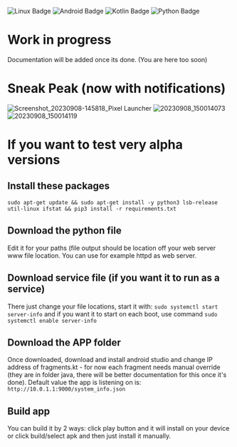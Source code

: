 ![Linux Badge](https://img.shields.io/badge/-Linux-grey?logo=linux) ![Android Badge](https://img.shields.io/badge/Android-3DDC84?style=flat&logo=android&logoColor=white) ![Kotlin Badge](https://img.shields.io/badge/-Kotlin-0095D5?logo=kotlin&logoColor=white) ![Python Badge](https://img.shields.io/badge/Python-3776AB?style=flat&logo=python&logoColor=white) 
# Work in progress
Documentation will be added once its done. (You are here too soon)
# Sneak Peak (now with notifications)
![Screenshot_20230908-145818_Pixel Launcher](https://github.com/marek-guran/linux-server-info/assets/26904790/2f5a6bc9-bda8-484f-b162-42ea0089048b)
![20230908_150014073](https://github.com/marek-guran/linux-server-info/assets/26904790/3172182b-3ef1-4f05-b327-ee47146ce00d)
![20230908_150014119](https://github.com/marek-guran/linux-server-info/assets/26904790/141ac3b9-dd9d-4ab5-a5c5-fedb64c683fd)


# If you want to test very alpha versions
## Install these packages
```sudo apt-get update && sudo apt-get install -y python3 lsb-release util-linux ifstat && pip3 install -r requirements.txt```
## Download the python file
Edit it for your paths (file output should be location off your web server www file location. You can use for example httpd as web server.
## Download service file (if you want it to run as a service)
There just change your file locations, start it with:
```sudo systemctl start server-info```
and if you want it to start on each boot, use command
```sudo systemctl enable server-info```
## Download the APP folder
Once downloaded, download and install android studio and change IP address of fragments.kt - for now each fragment needs manual override (they are in folder java, there will be better documentation for this once it's done). Default value the app is listening on is: `http://10.0.1.1:9000/system_info.json`
## Build app
You can build it by 2 ways: click play button and it will install on your device or click build/select apk and then just install it manually.
